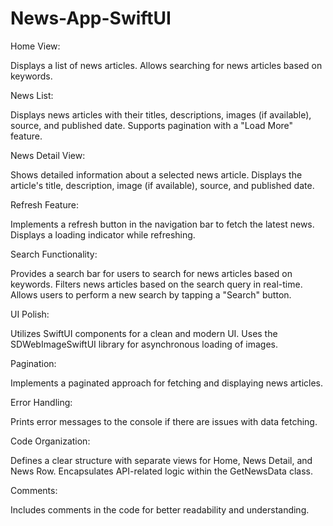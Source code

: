 # News-App-SwiftUI

Home View:

Displays a list of news articles.
Allows searching for news articles based on keywords.

News List:

Displays news articles with their titles, descriptions, images (if available), source, and published date.
Supports pagination with a "Load More" feature.

News Detail View:

Shows detailed information about a selected news article.
Displays the article's title, description, image (if available), source, and published date.

Refresh Feature:

Implements a refresh button in the navigation bar to fetch the latest news.
Displays a loading indicator while refreshing.

Search Functionality:

Provides a search bar for users to search for news articles based on keywords.
Filters news articles based on the search query in real-time.
Allows users to perform a new search by tapping a "Search" button.

UI Polish:

Utilizes SwiftUI components for a clean and modern UI.
Uses the SDWebImageSwiftUI library for asynchronous loading of images.

Pagination:

Implements a paginated approach for fetching and displaying news articles.

Error Handling:

Prints error messages to the console if there are issues with data fetching.

Code Organization:

Defines a clear structure with separate views for Home, News Detail, and News Row.
Encapsulates API-related logic within the GetNewsData class.

Comments:

Includes comments in the code for better readability and understanding.
